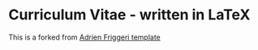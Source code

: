 # Curriculum Vitae - written in LaTeX

This is a forked from [Adrien Friggeri template](https://www.sharelatex.com/templates/cv-or-resume/fancy-cv)
